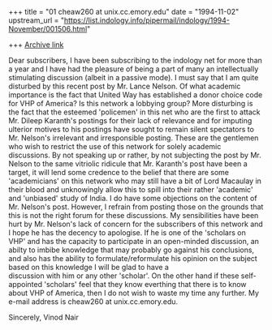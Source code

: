 +++
title = "01 cheaw260 at unix.cc.emory.edu"
date = "1994-11-02"
upstream_url = "https://list.indology.info/pipermail/indology/1994-November/001506.html"

+++
[Archive link](https://list.indology.info/pipermail/indology/1994-November/001506.html)

Dear subscribers, 
I have been subscribing to the indology net for more than a year
and I have had the pleasure of being a part of many an
intellectually stimulating discussion (albeit in a passive mode).
	 I must say that I am quite disturbed by this recent post by
Mr. Lance Nelson.  Of what academic importance is the fact that 
United Way has established a donor choice code for VHP of America?
Is this network a lobbying group?  More disturbing is the fact that
the esteemed 'policemen' in this net who are the first to attack
Mr. Dileep Karanth's postings for their lack of relevance and for
imputing ulterior motives to his postings have sought to remain
silent spectators to Mr. Nelson's irrelevant and irresponsible
posting.  These are the gentlemen who wish
to restrict the use of this network for solely academic
discussions.  By not speaking up or rather, by not subjecting the
post by Mr. Nelson to the same vitriolic ridicule that Mr.
Karanth's post have been a target, it will lend some credence to
the belief that there are some 'academicians' on this network who
may still have a bit of Lord Macaulay in their blood and
unknowingly allow this to spill into their rather 'academic' and
'unbiased' study of India. 
   I do have some objections on the content of Mr. Nelson's
post.  However, I refrain from posting those on the grounds that
this is not the right forum for these discussions.  My
sensibilities have been hurt by Mr. Nelson's lack of concern for
the subscribers of this network and I hope he has the decency to
apologise.  If he is one of the 'scholars on VHP' and has the
capacity to participate in an open-minded discussion, an abilty to
imbibe knowledge that may probably go against his conclusions,
and also has 
the ability to formulate/reformulate his opinion on the subject based on        this knowledge I will be glad to have a      
discussion with him or any other 'scholar'.  On the other hand if
these self-appointed 'scholars' feel that they know everthing that
there is to know about VHP of America, then I do not wish to waste
my time any further.
My e-mail address is cheaw260 at unix.cc.emory.edu.

Sincerely,
Vinod Nair





